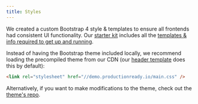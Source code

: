 ```yaml
---
title: Styles
---
```


We created a custom Bootstrap 4 style & templates to ensure all frontends had consistent UI functionality. Our [starter kit](https://github.com/gothinkster/realworld-starter-kit) includes all the [templates & info required to get up and running](https://github.com/gothinkster/realworld-starter-kit/blob/master/FRONTEND_INSTRUCTIONS.md).

Instead of having the Bootstrap theme included locally, we recommend loading the precompiled theme from our CDN (our [header template](/specifications/frontend/templates#header) does this by default):

```html
<link rel="stylesheet" href="//demo.productionready.io/main.css" />
```

Alternatively, if you want to make modifications to the theme, check out the [theme's repo](https://github.com/gothinkster/conduit-bootstrap-template).
